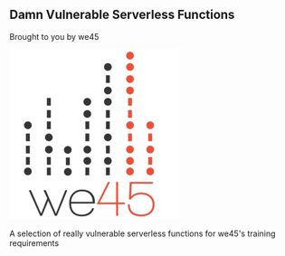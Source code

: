 ## Damn Vulnerable Serverless Functions

Brought to you by we45

![](we45logo.jpg)

A selection of really vulnerable serverless functions for we45's training requirements
